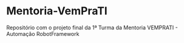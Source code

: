# Mentoria-VemPraTI
Repositório com o projeto final da 1ª Turma da Mentoria VEMPRATI - Automação RobotFramework


